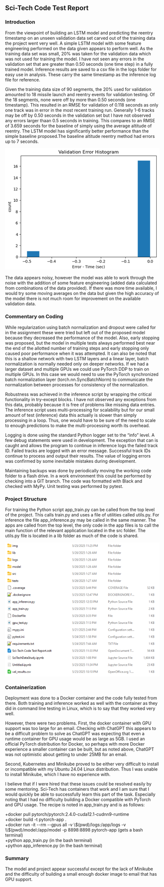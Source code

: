 ## Sci-Tech Code Test Report

### Introduction

From the viewpoint of building an LSTM model and predicting the reentry timestamp on an unseen validation data set carved out of the training data the project went very well. A simple LSTM model with some feature engineering performed on the data given appears to perform well. As the training data set was small, 20% was taken for the validation data which was not used for training the model. I have not seen any errors in the validation set that are greater than 0.50 seconds (one time step) in a fully trained model. Inference results are saved to a csv file in the logs folder for easy use in analysis. These carry the same timestamp as the inference log file for reference. 

Given the training data size of 90 segments, the 20% used for validation amounted to 18 missile launch and reentry events for validation testing. Of the 18 segments, none were off by more than 0.50 seconds (one timestamp). This resulted in an RMSE for validation of 0.118 seconds as only one track was in error in the most recent training run. Generally 1-6 tracks may be off by 0.50 seconds in the validation set but I have not observed any errors larger thaan 0.5 seconds in training. This compares to an RMSE of 3.659 seconds for the baseline of simply using the average altitude of reentry. The LSTM model has significantly better performance than the simple baseline proposed.The baseline altitude reentry method had errors up to 7 seconds.

![Validation Error](img/val_error_hist_final.png)

The data appears noisy, however the model was able to work through the noise with the addition of some feature engineering (added data calculated from combinations of the data provided). If there was more time available, I would try some moving averages on the data but given the high accuracy of the model there is not much room for improvement on the available validation data. 

### Commentary on Coding 

While regularization using batch normalization and dropout were called for in the assignment these were tried but left out of the proposed model because they decreased the performance of the model. Also, early stopping was proposed, but the model in multiple tests always performed best near the end of the allotted number of training steps and early stopping only caused poor performance when it was attempted. It can also be noted that this is a shallow network with two LSTM layers and a linear layer, batch normalization is normally needed only on deeper networks. If we had a larger dataset and multiple GPUs we could use PyTorch DDP to train on multiple GPUs. In this case we would need to use the PyTorch synchronized batch normalization layer (torch.nn.SyncBatchNorm) to communicate the normalization between processes for consistency of the normalization. 

Robustness was achieved in the inference script by wrapping the critical functionality in try-except blocks. I have not observed any exceptions from this data, probably because it is free of problems like missing data entries. The inference script uses multi-processing for scalability but for our small amount of test (inference) data this actually is slower than simply processing in a loop. Thus, one would have to be sure of the need to scale to enough predictions to make the multi-processing worth its overhead. 

Logging is done using the standard Python logger set to the “info” level. A few debug statements were used in development. The exception that can is caught and allows the program to continue in inference logs the failed track ID. Failed tracks are logged with an error message. Successful track IDs continue to process and output their results. The value of logging errors was confirmed by some inevitable mistakes during development. 

Maintaining backups was done by periodically moving the working code folder to a flash drive. In a work environment this could be performed by checking into a GIT branch. The code was formatted with Black and checked with MyPy. Unit testing was performed by pytest. 

### Project Structure

For training the Python script app_train.py can be called from the top level of the project. This calls train.py and uses a file of utilities called utils.py. For inference the file app_inference.py may be called in the same manner. The apps are called from the top level, the only code in the app files is to call the main function of the relevant application located in the src folder. The utils.py file is located in a lib folder as much of the code is shared. 

![Validation Error](img/project_structure.png)

### Containerization 

Deployment was done to a Docker container and the code fully tested from there. Both training and inference worked as well with the container as they did in command line testing in Linux, which is to say that they worked very well. 

However, there were two problems. First, the docker container with GPU support was too large for an email. Checking with ChatGPT this appears to be a difficult problem to solve as ChatGPT was expecting that even a runtime container for GPU usage would be as large as 5GB. I used an official PyTorch distribution for Docker, so perhaps with more Docker experience a smaller container can be built, but as noted above, ChatGPT was not optimistic about getting to under 25MB for an email.

Second, Kubernetes and Minikube proved to be either very difficult to install or incompatible with my Ubuntu 24.04 Linux distribution. Thus I was unable to install Minikube, which I have no experience with.

I believe that if I were hired that these issues could be resolved easily by some mentoring.  Sci-Tech has containers that work and I am sure that I would quickly be able to successfully learn this part of the task. Especially noting that I had no difficulty building a Docker compatible with PyTorch and GPU usage. The recipe is noted in app_train.py and is as follows:

+docker pull pytorch/pytorch:2.4.0-cuda12.1-cudnn9-runtime  
+docker build -t pytorch-app .  
+docker run -it --rm --gpus all -v \\$(pwd)/logs:/app/logs -v \\$(pwd)/model:/app/model -p 8898:8898 pytorch-app (gets a bash terminal)  
+python app_train.py (in the bash terminal)  
+python app_inference.py (in the bash terminal)  

### Summary

The model and project appear successful except for the lack of Minikube and the difficulty of building a small enough docker image to email that has GPU support.  

